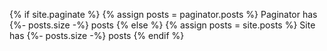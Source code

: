 {% if site.paginate %}
  {% assign posts = paginator.posts %}
  <span>Paginator has {%- posts.size -%} posts</span>
{% else %}
  {% assign posts = site.posts %}
  <span>Site has {%- posts.size -%} posts</span>
{% endif %}
